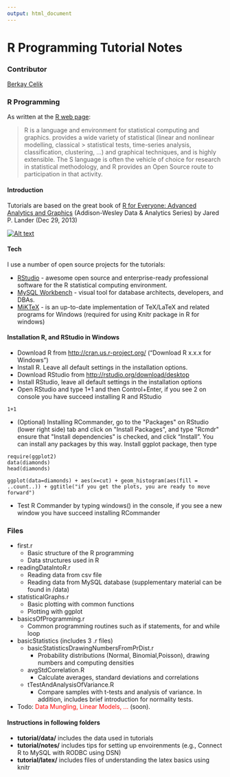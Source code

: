 ```yaml
---
output: html_document
---
```

R Programming Tutorial Notes
=========

### Contributor
[Berkay Celik]

### R Programming

As  written at the [R web page]:

> R is a language and environment for statistical computing and graphics. 
> provides a wide variety of statistical (linear and nonlinear modelling, classical > statistical tests, time-series analysis, classification, clustering, ...) and 
> graphical techniques, and is highly extensible. The S language is often the
> vehicle of choice for research in statistical methodology, and R provides an Open Source route to participation in that activity.


#### Introduction

Tutorials are based on the great book of [R for Everyone: Advanced Analytics and Graphics] (Addison-Wesley Data & Analytics Series) by Jared P. Lander (Dec 29, 2013)

[![Alt text](http://www-fp.pearsonhighered.com/assets/hip/images/coverimage/0321888030.jpg)](http://www.jaredlander.com/r-for-everyone/)

#### Tech

I use a number of open source projects for the tutorials:

* [RStudio] - awesome open source and enterprise-ready professional software for the R statistical computing environment.
* [MySQL Workbench] - visual tool for database architects, developers, and DBAs.
* [MiKTeX] - is an up-to-date implementation of TeX/LaTeX and related programs for Windows (required for using Knitr package in R for windows)
                    

#### Installation  R, and RStudio in Windows

*  Download R from http://cran.us.r-project.org/ (“Download R x.x.x for Windows”) 
*  Install R. Leave all default settings in the installation options.
*  Download RStudio from http://rstudio.org/download/desktop 
*  Install RStudio, leave all default settings in the installation options
*  Open RStudio and type 1+1 and then Control+Enter, if you see 2 on console you have succeed installing R and RStudio

```{r addition}
1+1
```

* (Optional) Installing RCommander, go to the "Packages" on RStudio (lower right side) tab and click on "Install Packages", and type "Rcmdr" ensure that "Install dependencies" is checked, and click “Install”. You can install any packages by this way. Install ggplot package, then type

```{r plot}
require(ggplot2)
data(diamonds)
head(diamonds)
```

```{r plot2, dev='png'}
ggplot(data=diamonds) + aes(x=cut) + geom_histogram(aes(fill = ..count..)) + ggtitle("if you get the plots, you are ready to move forward") 
```

*  Test R Commander by typing windows() in the console, if you see a new window you have succeed installing RCommander

### Files

  - first.r
    -  Basic structure of the R programming 
    -  Data structures used in R
  - readingDataIntoR.r
    -   Reading data from csv file
    -   Reading data from MySQL database (supplementary material can be found in /data)
  - statisticalGraphs.r
    -   Basic plotting with common functions
    -   Plotting with ggplot
  - basicsOfProgramming.r
    -   Common programming routines such as if statements, for and while loop  
  - basicStatistics (includes 3 .r files)
    - basicStatisticsDrawingNumbersFromPrDist.r
        -   Probability distributions (Normal, Binomial,Poisson), drawing numbers and computing densities
    - avgStdCorrelation.R
        - 	Calculate averages, standard deviations and correlations
	- tTestAndAnalysisOfVariance.R
		-	Compare samples with t-tests and analysis of variance. In addition, includes brief introduction for normality tests.
  - Todo: <span style="color:red">Data Mungling, Linear Models, ... </span> (soon).

#### Instructions in following folders

* **tutorial/data/** includes the data used in tutorials
* **tutorial/notes/** includes tips for setting up envoirenments (e.g., Connect R to MySQL with RODBC using DSN)
* **tutorial/latex/** includes files of understanding the latex basics using knitr 


[R for Everyone: Advanced Analytics and Graphics]:http://www.amazon.com/Everyone-Advanced-Analytics-Graphics-Addison-Wesley/dp/0321888030
[RStudio]:http://www.rstudio.com/
[mySQL Workbench]:http://www.mysql.com/products/workbench/ 
[Berkay Celik]:http://www.linkedin.com/in/berkaycelik
[R web page]: http://www.r-project.org/
[MiKTeX]: http://miktex.org/
